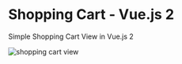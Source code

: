 # Shopping Cart - Vue.js 2
Simple Shopping Cart View in Vue.js 2

![shopping cart view](http://oi63.tinypic.com/e64vq1.jpg)
